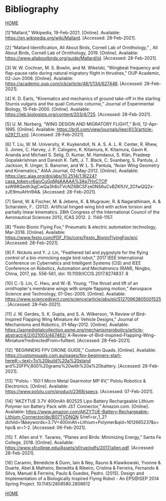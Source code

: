 
# Bibliography

[HOME](index.md)

[1]“Mallard,” Wikipedia, 19-Feb-2021. [Online]. Available: https://en.wikipedia.org/wiki/Mallard.
[Accessed: 28-Feb-2021].

[2] “Mallard Identification, All About Birds, Cornell Lab of Ornithology,” , All About Birds, Cornell
Lab of Ornithology, 2019. [Online]. Available: https://www.allaboutbirds.org/guide/Mallard/id.
[Accessed: 28-Feb-2021].

[3] W. W. Cochran, M. S. Bowlin, and M. Wikelski, “Wingbeat frequency and flap-pause ratio
during natural migratory flight in thrushes,” OUP Academic, 02-Jun-2008. [Online]. Available:
https://academic.oup.com/icb/article/48/1/134/627446. [Accessed: 28-Feb-2021].

[4] K. D. Earls, “Kinematics and mechanics of ground take-off in the starling Sturnis vulgaris and
the quail Coturnix coturnix,” Journal of Experimental Biology, 15-Feb-2000. [Online]. Available:
https://jeb.biologists.org/content/203/4/725. [Accessed: 28-Feb-2021].

[5] U. M. Norberg, “WING DESIGN AND MIGRATORY FLIGHT,” Brill, 12-Apr-1995. [Online].
Available: https://brill.com/view/journals/ijee/41/3/article-p297_11.xml. [Accessed: 28-Feb-2021].

[6] T. Liu, W. M. University, K. Kuykendoll, N. A. S. A. L. R. Center, R. Rhew, S. Jones, C.
Harvey, J. P. Calogero, K. Kitamura, K. Kitamura, Gavin K. Ananda and Michael S. Selig, D.
Kumar, M. Hamdaoui, S. Klän, Pradeep Gopalakrishnan and Danesh K. Tafti, J. T. Black, C.
Svanberg, S. Pantula, J. Jackson, R. Unger, S. Bansmer, and W. L. S. Pantula, “Avian Wing
Geometry and Kinematics,” AIAA Journal, 02-May-2012. [Online]. Available:
https://arc.aiaa.org/doi/abs/10.2514/1.16224?casa_token=r6aivCuGqMgAAAAA%3Ap7HvCTCP
ssW98Qedh3qjCwQa3h6oTVcNZ6BCSFze0NS6uCvBZKfUV_2CfwQQ2x-zJE9muAHnl9A&.
[Accessed: 28-Feb-2021].

[7] Send, W. & Fischer, M. & Jebens, K. & Mugrauer, R. & Nagarathinam, A. & Scharstein, F..
(2012). Artificial hinged-wing bird with active torsion and partially linear kinematics. 28th
Congress of the International Council of the Aeronautical Sciences 2012, ICAS 2012. 2.
1148-1157.

[8] “Festo Bionic Flying Fox,” Pneumatic & electric automation technology, Mar-2018. [Online].
Available: https://www.festo.com/PDF_Flip/corp/Festo_BionicFlyingFox/en/. [Accessed:
28-Feb-2021].

[9] F. Nickols and Y. J. Lin, "Feathered tail and pygostyle for the flying control of a bio-mimicking
eagle bird robot," 2017 IEEE International Conference on Cybernetics and Intelligent Systems
(CIS) and IEEE Conference on Robotics, Automation and Mechatronics (RAM), Ningbo, China,
2017, pp. 556-561, doi: 10.1109/ICCIS.2017.8274837.
8

[10] C.-S. Lin, C. Hwu, and W.-B. Young, “The thrust and lift of an ornithopter's membrane wings
with simple flapping motion,” Aerospace Science and Technology, 01-Dec-2005. [Online].
Available: https://www.sciencedirect.com/science/article/abs/pii/S1270963805001525.
[Accessed: 28-Feb-2021].

[11] J. W. Gerdes, S. K. Gupta, and S. A. Wilkerson, “A Review of Bird-Inspired Flapping Wing
Miniature Air Vehicle Designs,” Journal of Mechanisms and Robotics, 01-May-2012. [Online].
Available:
https://asmedigitalcollection.asme.org/mechanismsrobotics/article-abstract/4/2/021003/467462/
A-Review-of-Bird-Inspired-Flapping-Wing-Miniature?redirectedFrom=fulltext. [Accessed:
28-Feb-2021].

[12] “BEGINNERS FPV DRONE GUIDE,” Custom Quads. [Online]. Available:
https://customquads.com.au/pages/fpv-beginners-start-here#:~:text=To%20build%20a%20stand
ard%20FPV,800%20grams%20with%20a%20battery. [Accessed: 28-Feb-2021].

[13] “Pololu - 150:1 Micro Metal Gearmotor MP 6V,” Pololu Robotics & Electronics. [Online].
Available: https://www.pololu.com/product/2368/specs. [Accessed: 07-Feb-2021].

[14] “AKZYTUE 3.7V 400mAh 802525 Lipo Battery Rechargeable Lithium Polymer ion Battery
Pack with JST Connector,” Amazon.com. [Online]. Available:
https://www.amazon.com/AKZYTUE-Battery-Rechargeable-Lithium-Connector/dp/B07TVDNQN
S/ref=sr_1_2?dchild=1&keywords=3.7V+400mAh+Lithium+Polymer&qid=1612665237&s=hpc&
sr=1-2. [Accessed: 06-Feb-2021].

[15] T. Allen and Y. Tavares, “Planes and Birds: Minimizing Energy,” Santa Fe College, 2018.
[Online]. Available: https://www.sfcollege.edu/Assets/sf/rue/pdfs/2017/allen.pdf. [Accessed:
28-Feb-2021].

[16] Caramin, Bénédicte & Dunn, Iain & Ney, Rauno & Klawikowski, Yvonne & Duarte, Abel &
Malheiro, Benedita & Ribeiro, Cristina & Ferreira, Fernando & Silva, Manuel & Ferreira, Paulo &
Guedes, Pedro. (2015). Design and Implementation of a Biologically Inspired Flying Robot - An
EPS@ISEP 2014 Spring Project. 10.1145/2808580.2808612

[HOME](index.md)